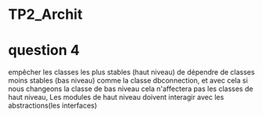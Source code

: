 # TP2_Archit

# question 4
empêcher les classes les plus stables (haut niveau) de dépendre de classes moins stables (bas niveau) comme la classe dbconnection, et avec cela si nous changeons la classe de bas niveau cela n'affectera pas les classes de haut niveau, Les modules de haut niveau doivent interagir avec les abstractions(les interfaces)
